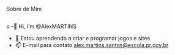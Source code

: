 Sobre de Mim
##
o
-👋 Hi, I’m @AlexMARTINS
- 💞️ Estou aprendendo a criar e programar jogos e sites
- 📫 E-mail para contato alex.martins.santos@escola.pr.gov.br

<!---
AlexMARTINS19/AlexMARTINS19 is a ✨ special ✨ repository because its `README.md` (this file) appears on your GitHub profile.
You can click the Preview link to take a look at your changes.
--->
